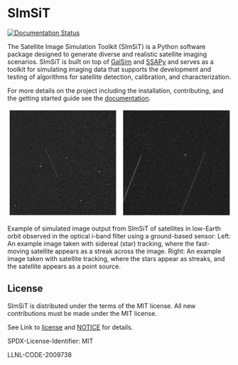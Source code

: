 # SImSiT

[![Documentation Status](https://readthedocs.org/projects/popclass/badge/?version=latest)](https://simsit.readthedocs.io/en/latest/?badge=latest)

The Satellite Image Simulation Toolkit (SImSiT) is a Python software package designed 
to generate diverse and realistic satellite imaging scenarios. SImSiT is built on top 
of [GalSim](https://github.com/GalSim-developers/GalSim) and [SSAPy](https://github.com/LLNL/SSAPy) and serves as a toolkit for 
simulating imaging data that supports the development and testing of algorithms for 
satellite detection, calibration, and characterization.

For more details on the project including the installation, contributing, and the getting started guide see the [documentation](https://simsit.readthedocs.io).

![image info](./docs/source/example_satist_out.png)

Example of simulated image output from SImSiT of satellites in low-Earth orbit observed in the optical i-band filter using a ground-based sensor:
Left: An example image taken with sidereal (star) tracking, where the fast-moving satellite appears as a streak across the image.
Right: An example image taken with satellite tracking, where the stars appear as streaks, and the satellite appears as a point source.

## License

SImSiT is distributed under the terms of the MIT license. All new contributions must be made under the MIT license.

See Link to [license](https://github.com/LLNL/simsit/blob/main/LICENSE) and [NOTICE](https://github.com/LLNL/simsit/blob/main/NOTICE) for details.

SPDX-License-Identifier: MIT

LLNL-CODE-2009738
